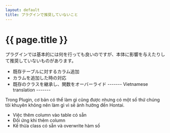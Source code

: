 ```yaml
---
layout: default
title: プラグインで推奨していないこと
---
```


# {{ page.title }}

プラグインでは基本的には何を行っても良いのですが、本体に影響を与えたりして推奨していないものがあります。

- 既存テーブルに対するカラム追加
- カラムを追加した時の対応
- 既存のクラスを継承し、関数をオーバーライド
------- Vietnamese translation -------

Trong Plugin, cơ bản có thể làm gì cũng được nhưng có một số thứ chúng tôi khuyên không nên làm gì vì sẽ ảnh hưởng đến Hontai.

- Việc thêm column vào table có sẵn
- Đối ứng khi thêm column
- Kế thừa class có sẵn và overwrite hàm số
